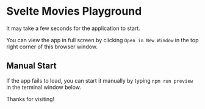 # Svelte Movies Playground

It may take a few seconds for the application to start.

You can view the app in full screen by clicking `Open in New Window` in the top right corner of this browser window.

## Manual Start

If the app fails to load, you can start it manually by typing `npm run preview` in the terminal window below.

Thanks for visiting!
